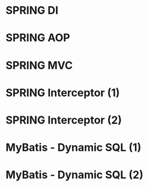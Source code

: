 # SPRING DI


# SPRING AOP


# SPRING MVC


# SPRING Interceptor (1)


# SPRING Interceptor (2)


# MyBatis - Dynamic SQL (1)


# MyBatis - Dynamic SQL (2)